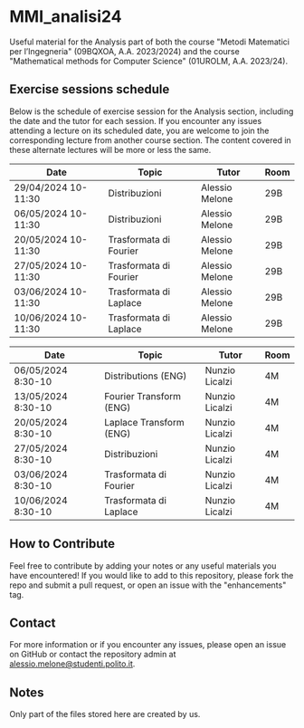 # MMI_analisi24

Useful material for the Analysis part of both the course "Metodi Matematici per l’Ingegneria" (09BQXOA, A.A. 2023/2024) and the course "Mathematical methods for Computer Science" (01UROLM, A.A. 2023/24).

## Exercise sessions schedule

Below is the schedule of exercise session for the Analysis section, including the date and the tutor for each session.
If you encounter any issues attending a lecture on its scheduled date, you are welcome to join the corresponding lecture from another course section. The content covered in these alternate lectures will be more or less the same.

| Date       | Topic                  | Tutor              | Room |
|------------|----------------------  |--------------------|------|
| 29/04/2024 10-11:30| Distribuzioni          |  Alessio Melone    | 29B  |
| 06/05/2024 10-11:30| Distribuzioni          | Alessio Melone     | 29B  |
| 20/05/2024 10-11:30| Trasformata di Fourier | Alessio Melone     | 29B  |
| 27/05/2024 10-11:30| Trasformata di Fourier | Alessio Melone     | 29B  |
| 03/06/2024 10-11:30| Trasformata di Laplace | Alessio Melone     | 29B  |
| 10/06/2024 10-11:30| Trasformata di Laplace | Alessio Melone     | 29B  |

| Date       | Topic                   | Tutor              | Room |
|------------|-------------------------|--------------------|------|
| 06/05/2024 8:30-10 | Distributions (ENG)    |  Nunzio Licalzi    |  4M  |
| 13/05/2024 8:30-10| Fourier Transform (ENG) |  Nunzio Licalzi    |  4M  | 
| 20/05/2024 8:30-10| Laplace Transform (ENG) |  Nunzio Licalzi    |  4M  |
| 27/05/2024 8:30-10| Distribuzioni           |  Nunzio Licalzi    |  4M  |
| 03/06/2024 8:30-10| Trasformata di Fourier  |  Nunzio Licalzi    |  4M  |
| 10/06/2024 8:30-10| Trasformata di Laplace  |  Nunzio Licalzi    |  4M  |


## How to Contribute

Feel free to contribute by adding your notes or any useful materials you have encountered!
If you would like to add to this repository, please fork the repo and submit a pull request, or open an issue with the "enhancements" tag.

## Contact

For more information or if you encounter any issues, please open an issue on GitHub or contact the repository admin at alessio.melone@studenti.polito.it.

## Notes
Only part of the files stored here are created by us.

